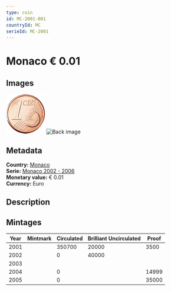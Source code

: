 ```yaml
---
type: coin
id: MC-2001-001
countryId: MC
serieId: MC-2001
---
```


# Monaco € 0.01

## Images

![Front image](../../../img/common-2002-001.png) ![Back image](img/monaco-2001-001.png)

## Metadata

**Country:** [Monaco](../index.md)\
**Serie:** [Monaco 2002 - 2006](index.md)\
**Monetary value:** € 0.01\
**Currency:** Euro

## Description


## Mintages

| Year | Mintmark | Circulated | Brilliant Uncirculated | Proof |
| ---- | -------- | ---------- | ---------------------- | ----- |
| 2001 |  | 350700| 20000 | 3500 |
| 2002 |  | 0| 40000 |  |
| 2003 |  | |  |  |
| 2004 |  | 0|  | 14999 |
| 2005 |  | 0|  | 35000 |
